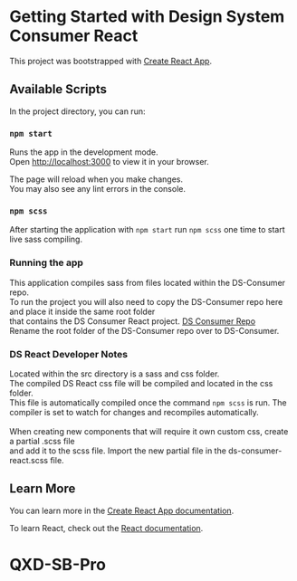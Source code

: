# Getting Started with Design System Consumer React
This project was bootstrapped with [Create React App](https://github.com/facebook/create-react-app).

## Available Scripts

In the project directory, you can run:

### `npm start`

Runs the app in the development mode.\
Open [http://localhost:3000](http://localhost:3000) to view it in your browser.

The page will reload when you make changes.\
You may also see any lint errors in the console.

### `npm scss`
After starting the application with `npm start` run `npm scss` one time to start live sass compiling.

### **Running the app**
This application compiles sass from files located within the DS-Consumer repo.<br>
To run the project you will also need to copy the DS-Consumer repo here and place it inside the same root folder <br>
that contains the DS Consumer React project.
[DS Consumer Repo](https://gitlab.com/questdiagnostics/medplus-git01/designsystem/designsystem-consumer)
<br>
Rename the root folder of the DS-Consumer repo over to DS-Consumer.


### **DS React Developer Notes**
Located within the src directory is a sass and css folder. <br>
The compiled DS React css file will be compiled and located in the css folder. <br>
This file is automatically compiled once the command `npm scss` is run. 
The compiler is set to watch for changes and recompiles automatically.<br>
<br>
When creating new components that will require it own custom css, create a partial .scss file<br>
and add it to the scss file. Import the new partial file in the  ds-consumer-react.scss file.


## Learn More

You can learn more in the [Create React App documentation](https://facebook.github.io/create-react-app/docs/getting-started).

To learn React, check out the [React documentation](https://reactjs.org/).






# QXD-SB-Pro
